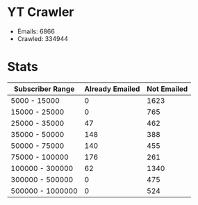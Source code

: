 # YT Crawler
- Emails: 6866
- Crawled: 334944

# Stats
| Subscriber Range  | Already Emailed | Not Emailed |
|-------|-------|-------|
| 5000 - 15000 | 0 | 1623 |
| 15000 - 25000 | 0 | 765 |
| 25000 - 35000 | 47 | 462 |
| 35000 - 50000 | 148 | 388 |
| 50000 - 75000 | 140 | 455 |
| 75000 - 100000 | 176 | 261 |
| 100000 - 300000 | 62 | 1340 |
| 300000 - 500000 | 0 | 475 |
| 500000 - 1000000 | 0 | 524 |
